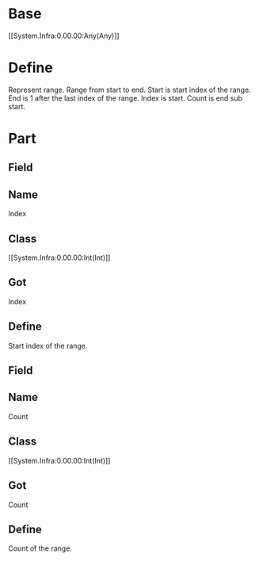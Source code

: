 # Base
[[System.Infra:0.00.00:Any(Any)]]
# Define
Represent range. Range from start to end.
Start is start index of the range.
End is 1 after the last index of the range.
Index is start. Count is end sub start.
# Part
## Field
## Name
Index
## Class
[[System.Infra:0.00.00:Int(Int)]]
## Got
Index
## Define
Start index of the range.
## Field
## Name
Count
## Class
[[System.Infra:0.00.00:Int(Int)]]
## Got
Count
## Define
Count of the range.